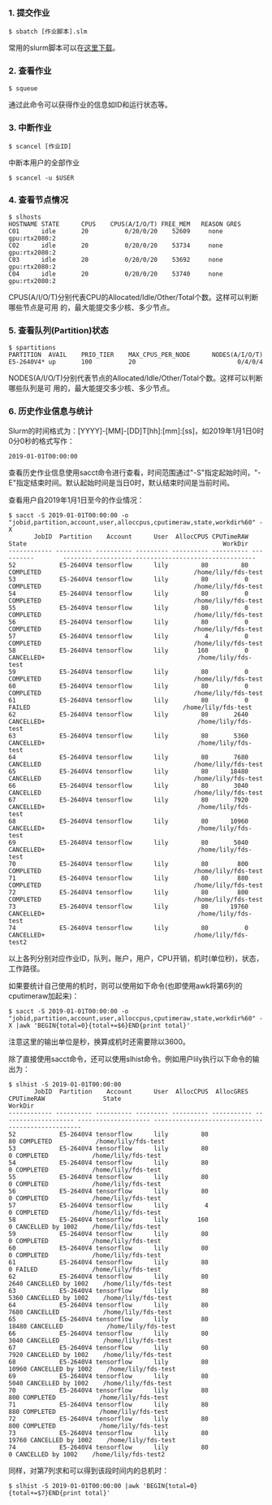 ### 1. 提交作业

    $ sbatch [作业脚本].slm

常用的slurm脚本可以在[这里下载](../常用slurm脚本)。

### 2. 查看作业

    $ squeue

通过此命令可以获得作业的信息如ID和运行状态等。

### 3. 中断作业

    $ scancel [作业ID]

中断本用户的全部作业

    $ scancel -u $USER

### 4. 查看节点情况

    $ slhosts
    HOSTNAME STATE      CPUS    CPUS(A/I/O/T) FREE_MEM   REASON GRES
    C01      idle       20          0/20/0/20    52609     none gpu:rtx2080:2
    C02      idle       20          0/20/0/20    53734     none gpu:rtx2080:2
    C03      idle       20          0/20/0/20    53692     none gpu:rtx2080:2
    C04      idle       20          0/20/0/20    53740     none gpu:rtx2080:2

CPUS(A/I/O/T)分别代表CPU的Allocated/Idle/Other/Total个数。这样可以判断哪些节点是可用
的，最大能提交多少核、多少节点。

### 5. 查看队列(Partition)状态

    $ spartitions
    PARTITION  AVAIL    PRIO_TIER    MAX_CPUS_PER_NODE      NODES(A/I/O/T)
    E5-2640V4* up       100          20                            0/4/0/4

NODES(A/I/O/T)分别代表节点的Allocated/Idle/Other/Total个数。这样可以判断哪些队列是可
用的，最大能提交多少核、多少节点。

### 6. 历史作业信息与统计

Slurm的时间格式为：[YYYY]-[MM]-[DD]T[hh]:[mm]:[ss]，如2019年1月1日0时0分0秒的格式写作：

    2019-01-01T00:00:00

查看历史作业信息使用sacct命令进行查看，时间范围通过"-S"指定起始时间，"-E"指定结束时间。默认起始时间是当日0时，默认结束时间是当前时间。

查看用户自2019年1月1日至今的作业情况：

    $ sacct -S 2019-01-01T00:00:00 -o "jobid,partition,account,user,alloccpus,cputimeraw,state,workdir%60" -X
           JobID  Partition    Account      User  AllocCPUS CPUTimeRAW      State                                                      WorkDir
    ------------ ---------- ---------- --------- ---------- ---------- ----------        -----------------------------------------------------
    52            E5-2640V4 tensorflow      lily         80         80  COMPLETED                                          /home/lily/fds-test
    53            E5-2640V4 tensorflow      lily         80          0  COMPLETED                                          /home/lily/fds-test
    54            E5-2640V4 tensorflow      lily         80          0  COMPLETED                                          /home/lily/fds-test
    55            E5-2640V4 tensorflow      lily         80          0  COMPLETED                                          /home/lily/fds-test
    56            E5-2640V4 tensorflow      lily         80          0  COMPLETED                                          /home/lily/fds-test
    57            E5-2640V4 tensorflow      lily          4          0  COMPLETED                                          /home/lily/fds-test
    58            E5-2640V4 tensorflow      lily        160          0 CANCELLED+                                          /home/lily/fds-test
    59            E5-2640V4 tensorflow      lily         80          0  COMPLETED                                          /home/lily/fds-test
    60            E5-2640V4 tensorflow      lily         80          0  COMPLETED                                          /home/lily/fds-test
    61            E5-2640V4 tensorflow      lily         80          0     FAILED                                          /home/lily/fds-test
    62            E5-2640V4 tensorflow      lily         80       2640 CANCELLED+                                          /home/lily/fds-test
    63            E5-2640V4 tensorflow      lily         80       5360 CANCELLED+                                          /home/lily/fds-test
    64            E5-2640V4 tensorflow      lily         80       7680  CANCELLED                                          /home/lily/fds-test
    65            E5-2640V4 tensorflow      lily         80      18480  CANCELLED                                          /home/lily/fds-test
    66            E5-2640V4 tensorflow      lily         80       3040  CANCELLED                                          /home/lily/fds-test
    67            E5-2640V4 tensorflow      lily         80       7920 CANCELLED+                                          /home/lily/fds-test
    68            E5-2640V4 tensorflow      lily         80      10960 CANCELLED+                                          /home/lily/fds-test
    69            E5-2640V4 tensorflow      lily         80       5040 CANCELLED+                                          /home/lily/fds-test
    70            E5-2640V4 tensorflow      lily         80        800  COMPLETED                                          /home/lily/fds-test
    71            E5-2640V4 tensorflow      lily         80        880  COMPLETED                                          /home/lily/fds-test
    72            E5-2640V4 tensorflow      lily         80        800  COMPLETED                                          /home/lily/fds-test
    73            E5-2640V4 tensorflow      lily         80      19760 CANCELLED+                                          /home/lily/fds-test
    74            E5-2640V4 tensorflow      lily         80          0 CANCELLED+                                         /home/lily/fds-test2

以上各列分别对应作业ID，队列，账户，用户，CPU开销，机时(单位秒)，状态，工作路径。

如果要统计自己使用的机时，则可以使用如下命令(也即使用awk将第6列的cputimeraw加起来)：

    $ sacct -S 2019-01-01T00:00:00 -o "jobid,partition,account,user,alloccpus,cputimeraw,state,workdir%60" -X |awk 'BEGIN{total=0}{total+=$6}END{print total}'

注意这里的输出单位是秒，换算成机时还需要除以3600。

除了直接使用sacct命令，还可以使用slhist命令。例如用户lily执行以下命令的输出为：

    $ slhist -S 2019-01-01T00:00:00
           JobID  Partition    Account      User  AllocCPUS  AllocGRES           CPUTimeRAW                State                                            WorkDir
    ------------ ---------- ---------- --------- ---------- ----------- -------------------- -------------------- --------------------------------------------------
    52            E5-2640V4 tensorflow      lily         80                               80 COMPLETED            /home/lily/fds-test                                
    53            E5-2640V4 tensorflow      lily         80                                0 COMPLETED            /home/lily/fds-test                                
    54            E5-2640V4 tensorflow      lily         80                                0 COMPLETED            /home/lily/fds-test                                
    55            E5-2640V4 tensorflow      lily         80                                0 COMPLETED            /home/lily/fds-test                                
    56            E5-2640V4 tensorflow      lily         80                                0 COMPLETED            /home/lily/fds-test                                
    57            E5-2640V4 tensorflow      lily          4                                0 COMPLETED            /home/lily/fds-test                                
    58            E5-2640V4 tensorflow      lily        160                                0 CANCELLED by 1002    /home/lily/fds-test                                
    59            E5-2640V4 tensorflow      lily         80                                0 COMPLETED            /home/lily/fds-test                                
    60            E5-2640V4 tensorflow      lily         80                                0 COMPLETED            /home/lily/fds-test                                
    61            E5-2640V4 tensorflow      lily         80                                0 FAILED               /home/lily/fds-test                                
    62            E5-2640V4 tensorflow      lily         80                             2640 CANCELLED by 1002    /home/lily/fds-test                                
    63            E5-2640V4 tensorflow      lily         80                             5360 CANCELLED by 1002    /home/lily/fds-test                                
    64            E5-2640V4 tensorflow      lily         80                             7680 CANCELLED            /home/lily/fds-test                                
    65            E5-2640V4 tensorflow      lily         80                            18480 CANCELLED            /home/lily/fds-test                                
    66            E5-2640V4 tensorflow      lily         80                             3040 CANCELLED            /home/lily/fds-test                                
    67            E5-2640V4 tensorflow      lily         80                             7920 CANCELLED by 1002    /home/lily/fds-test                                
    68            E5-2640V4 tensorflow      lily         80                            10960 CANCELLED by 1002    /home/lily/fds-test                                
    69            E5-2640V4 tensorflow      lily         80                             5040 CANCELLED by 1002    /home/lily/fds-test                                
    70            E5-2640V4 tensorflow      lily         80                              800 COMPLETED            /home/lily/fds-test                                
    71            E5-2640V4 tensorflow      lily         80                              880 COMPLETED            /home/lily/fds-test                                
    72            E5-2640V4 tensorflow      lily         80                              800 COMPLETED            /home/lily/fds-test                                
    73            E5-2640V4 tensorflow      lily         80                            19760 CANCELLED by 1002    /home/lily/fds-test                                
    74            E5-2640V4 tensorflow      lily         80                                0 CANCELLED by 1002    /home/lily/fds-test2

同样，对第7列求和可以得到该段时间内的总机时：

    $ slhist -S 2019-01-01T00:00:00 |awk 'BEGIN{total=0}{total+=$7}END{print total}'
